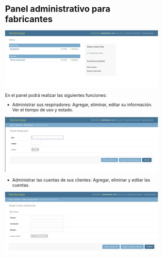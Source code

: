 # Panel administrativo para fabricantes

![Imagen panel administrativo de fabricante](../img/panel_fabricante.jpg)

En el panel podrá realizar las siguientes funciones:

- Administrar sus respiradores: Agregar, eliminar, editar su información. Ver el tiempo de uso y estado.

![Imagen administrar respirador](../img/agregar_respirador.jpg)

- Administrar las cuentas de sus clientes: Agregar, eliminar y editar las cuentas.


![Imagen cuenta centro asistencial](../img/agregar_centro_asistencial.jpg)